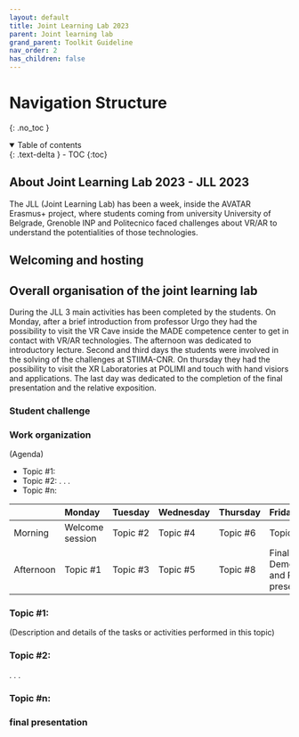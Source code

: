 ```yaml
---
layout: default
title: Joint Learning Lab 2023
parent: Joint learning lab
grand_parent: Toolkit Guideline
nav_order: 2
has_children: false
---
```

# Navigation Structure
{: .no_toc }

<details open markdown="block">
  <summary>
    Table of contents
  </summary>
  {: .text-delta }
- TOC
{:toc}
</details>

## About Joint Learning Lab 2023 - JLL 2023
The JLL (Joint Learning Lab) has been a week, inside the AVATAR Erasmus+ project, where students coming from university University of Belgrade, Grenoble INP and Politecnico faced challenges about VR/AR to understand the potentialities of those technologies.
## Welcoming and hosting

## Overall organisation of the joint learning lab 
During the JLL 3 main activities has been completed by the students. On Monday, after a brief introduction from professor Urgo they had the possibility to visit the VR Cave inside the MADE competence center to get in contact with VR/AR technologies. The afternoon was dedicated to introductory lecture.
Second and third days the students were involved in the solving of the challenges at STIIMA-CNR.
On thursday they had the possibility to visit the XR Laboratories at POLIMI and touch with hand visiors and applications.
The last day was dedicated to the completion of the final presentation and the relative exposition.
### Student challenge

### Work organization
(Agenda)

- Topic #1:
- Topic #2:
.
.
.
- Topic #n:



|          | Monday         | Tuesday   | Wednesday | Thursday  | Friday    |
|:---------|:---------------|:----------|:----------|:----------|:----------|
| Morning  | Welcome session| Topic #2  | Topic #4  | Topic #6  | Topic #8  |
| Afternoon| Topic #1        | Topic #3 |Topic #5 |   Topic #8  |Final Demostration and Project presentation |


### Topic #1: 
(Description and details of the tasks or activities performed in this topic)

### Topic #2:
.
.
.
### Topic #n: 

### final presentation
